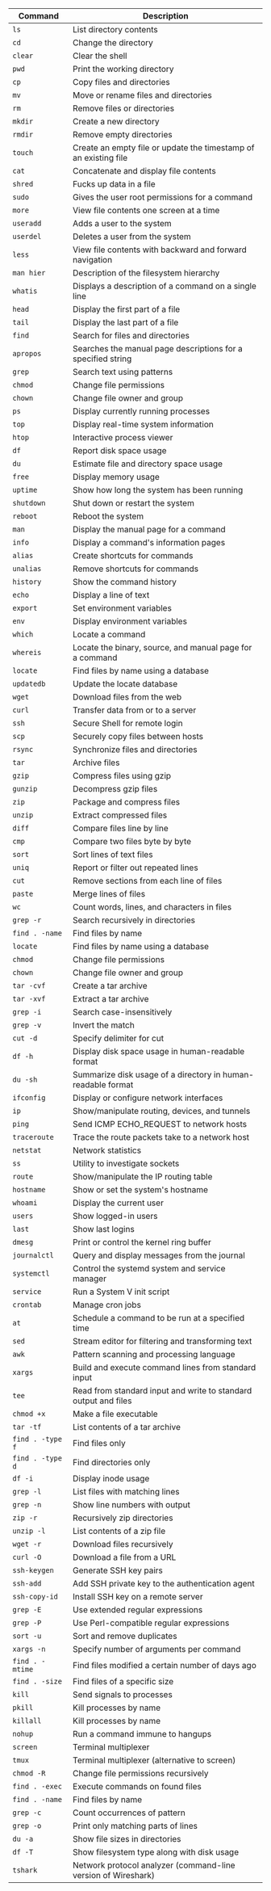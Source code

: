 | **Command**      | **Description**                                                  |
| ---------------- | ---------------------------------------------------------------- |
| `ls`             | List directory contents                                          |
| `cd`             | Change the directory                                             |
| `clear`          | Clear the shell                                                  |
| `pwd`            | Print the working directory                                      |
| `cp`             | Copy files and directories                                       |
| `mv`             | Move or rename files and directories                             |
| `rm`             | Remove files or directories                                      |
| `mkdir`          | Create a new directory                                           |
| `rmdir`          | Remove empty directories                                         |
| `touch`          | Create an empty file or update the timestamp of an existing file |
| `cat`            | Concatenate and display file contents                            |
| `shred`          | Fucks up data in a file                                          |
| `sudo`           | Gives the user root permissions for a command                    | 
| `more`           | View file contents one screen at a time                          |
| `useradd`        | Adds a user to the system                                        |
| `userdel`        | Deletes a user from the system                                   |
| `less`           | View file contents with backward and forward navigation          |
| `man hier`       | Description of the filesystem hierarchy                          |
| `whatis`         | Displays a description of a command on a single line             |
| `head`           | Display the first part of a file                                 |
| `tail`           | Display the last part of a file                                  |
| `find`           | Search for files and directories                                 |
| `apropos`        | Searches the manual page descriptions for a specified string     |
| `grep`           | Search text using patterns                                       |
| `chmod`          | Change file permissions                                          |
| `chown`          | Change file owner and group                                      |
| `ps`             | Display currently running processes                              |
| `top`            | Display real-time system information                             |
| `htop`           | Interactive process viewer                                       |
| `df`             | Report disk space usage                                          |
| `du`             | Estimate file and directory space usage                          |
| `free`           | Display memory usage                                             |
| `uptime`         | Show how long the system has been running                        |
| `shutdown`       | Shut down or restart the system                                  |
| `reboot`         | Reboot the system                                                |
| `man`            | Display the manual page for a command                            |
| `info`           | Display a command's information pages                            |
| `alias`          | Create shortcuts for commands                                    |
| `unalias`        | Remove shortcuts for commands                                    |
| `history`        | Show the command history                                         |
| `echo`           | Display a line of text                                           |
| `export`         | Set environment variables                                        |
| `env`            | Display environment variables                                    |
| `which`          | Locate a command                                                 |
| `whereis`        | Locate the binary, source, and manual page for a command         |
| `locate`         | Find files by name using a database                              |
| `updatedb`       | Update the locate database                                       |
| `wget`           | Download files from the web                                      |
| `curl`           | Transfer data from or to a server                                |
| `ssh`            | Secure Shell for remote login                                    |
| `scp`            | Securely copy files between hosts                                |
| `rsync`          | Synchronize files and directories                                |
| `tar`            | Archive files                                                    |
| `gzip`           | Compress files using gzip                                        |
| `gunzip`         | Decompress gzip files                                            |
| `zip`            | Package and compress files                                       |
| `unzip`          | Extract compressed files                                         |
| `diff`           | Compare files line by line                                       |
| `cmp`            | Compare two files byte by byte                                   |
| `sort`           | Sort lines of text files                                         |
| `uniq`           | Report or filter out repeated lines                              |
| `cut`            | Remove sections from each line of files                          |
| `paste`          | Merge lines of files                                             |
| `wc`             | Count words, lines, and characters in files                      |
| `grep -r`        | Search recursively in directories                                |
| `find . -name`   | Find files by name                                               |
| `locate`         | Find files by name using a database                              |
| `chmod`          | Change file permissions                                          |
| `chown`          | Change file owner and group                                      |
| `tar -cvf`       | Create a tar archive                                             |
| `tar -xvf`       | Extract a tar archive                                            |
| `grep -i`        | Search case-insensitively                                        |
| `grep -v`        | Invert the match                                                 |
| `cut -d`         | Specify delimiter for cut                                        |
| `df -h`          | Display disk space usage in human-readable format                |
| `du -sh`         | Summarize disk usage of a directory in human-readable format     |
| `ifconfig`       | Display or configure network interfaces                          |
| `ip`             | Show/manipulate routing, devices, and tunnels                    |
| `ping`           | Send ICMP ECHO_REQUEST to network hosts                          |
| `traceroute`     | Trace the route packets take to a network host                   |
| `netstat`        | Network statistics                                               |
| `ss`             | Utility to investigate sockets                                   |
| `route`          | Show/manipulate the IP routing table                             |
| `hostname`       | Show or set the system's hostname                                |
| `whoami`         | Display the current user                                         |
| `users`          | Show logged-in users                                             |
| `last`           | Show last logins                                                 |
| `dmesg`          | Print or control the kernel ring buffer                          |
| `journalctl`     | Query and display messages from the journal                      |
| `systemctl`      | Control the systemd system and service manager                   |
| `service`        | Run a System V init script                                       |
| `crontab`        | Manage cron jobs                                                 |
| `at`             | Schedule a command to be run at a specified time                 |
| `sed`            | Stream editor for filtering and transforming text                |
| `awk`            | Pattern scanning and processing language                         |
| `xargs`          | Build and execute command lines from standard input              |
| `tee`            | Read from standard input and write to standard output and files  |
| `chmod +x`       | Make a file executable                                           |
| `tar -tf`        | List contents of a tar archive                                   |
| `find . -type f` | Find files only                                                  |
| `find . -type d` | Find directories only                                            |
| `df -i`          | Display inode usage                                              |
| `grep -l`        | List files with matching lines                                   |
| `grep -n`        | Show line numbers with output                                    |
| `zip -r`         | Recursively zip directories                                      |
| `unzip -l`       | List contents of a zip file                                      |
| `wget -r`        | Download files recursively                                       |
| `curl -O`        | Download a file from a URL                                       |
| `ssh-keygen`     | Generate SSH key pairs                                           |
| `ssh-add`        | Add SSH private key to the authentication agent                  |
| `ssh-copy-id`    | Install SSH key on a remote server                               |
| `grep -E`        | Use extended regular expressions                                 |
| `grep -P`        | Use Perl-compatible regular expressions                          |
| `sort -u`        | Sort and remove duplicates                                       |
| `xargs -n`       | Specify number of arguments per command                          |
| `find . -mtime`  | Find files modified a certain number of days ago                 |
| `find . -size`   | Find files of a specific size                                    |
| `kill`           | Send signals to processes                                        |
| `pkill`          | Kill processes by name                                           |
| `killall`        | Kill processes by name                                           |
| `nohup`          | Run a command immune to hangups                                  |
| `screen`         | Terminal multiplexer                                             |
| `tmux`           | Terminal multiplexer (alternative to screen)                     |
| `chmod -R`       | Change file permissions recursively                              |
| `find . -exec`   | Execute commands on found files                                  |
| `find . -name`   | Find files by name                                               |
| `grep -c`        | Count occurrences of pattern                                     |
| `grep -o`        | Print only matching parts of lines                               |
| `du -a`          | Show file sizes in directories                                   |
| `df -T`          | Show filesystem type along with disk usage                       |
| `tshark`         | Network protocol analyzer (command-line version of Wireshark)    |